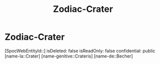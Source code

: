﻿---
title: "Zodiac-Crater"
type: Zodiac
tags:
- astro/Zodiac

---

# Zodiac-Crater

[SpocWebEntityId::]
isDeleted: false
isReadOnly: false
confidential: public
[name-la::Crater]
[name-genitive::Crateris]
[name-de::Becher]
